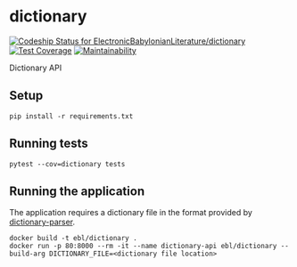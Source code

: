 # dictionary

[ ![Codeship Status for ElectronicBabylonianLiterature/dictionary](https://app.codeship.com/projects/6f47f4c0-454f-0136-5732-46084bd8d3ec/status?branch=master)](https://app.codeship.com/projects/291865)
[![Test Coverage](https://api.codeclimate.com/v1/badges/425c3968b768ccaa0cdd/test_coverage)](https://codeclimate.com/github/ElectronicBabylonianLiterature/dictionary/test_coverage)
[![Maintainability](https://api.codeclimate.com/v1/badges/425c3968b768ccaa0cdd/maintainability)](https://codeclimate.com/github/ElectronicBabylonianLiterature/dictionary/maintainability)

Dictionary API

## Setup

```
pip install -r requirements.txt
```

## Running tests

```
pytest --cov=dictionary tests
```

## Running the application

The application requires a dictionary file in the format provided by [dictionary-parser](https://github.com/ElectronicBabylonianLiterature/dictionary-parser).

```
docker build -t ebl/dictionary .
docker run -p 80:8000 --rm -it --name dictionary-api ebl/dictionary --build-arg DICTIONARY_FILE=<dictionary file location>
```